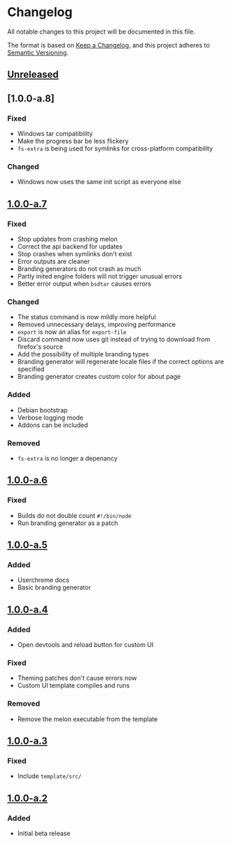 # Changelog

All notable changes to this project will be documented in this file.

The format is based on [Keep a Changelog](https://keepachangelog.com/en/1.0.0/),
and this project adheres to [Semantic Versioning](https://semver.org/spec/v2.0.0.html).

## [Unreleased]

## [1.0.0-a.8]

### Fixed

- Windows tar compatibility
- Make the progress bar be less flickery
- `fs-extra` is being used for symlinks for cross-platform compatibility

### Changed

- Windows now uses the same init script as everyone else

## [1.0.0-a.7]

### Fixed

- Stop updates from crashing melon
- Correct the api backend for updates
- Stop crashes when symlinks don't exist
- Error outputs are cleaner
- Branding generators do not crash as much
- Partly inited engine folders will not trigger unusual errors
- Better error output when `bsdtar` causes errors

### Changed

- The status command is now mildly more helpful
- Removed unnecessary delays, improving performance
- `export` is now an alias for `export-file`
- Discard command now uses git instead of trying to download from firefox's source
- Add the possibility of multiple branding types
- Branding generator will regenerate locale files if the correct options are specified
- Branding generator creates custom color for about page

### Added

- Debian bootstrap
- Verbose logging mode
- Addons can be included

### Removed

- `fs-extra` is no longer a depenancy

## [1.0.0-a.6]

### Fixed

- Builds do not double count `#!/bin/node`
- Run branding generator as a patch

## [1.0.0-a.5]

### Added

- Userchrome docs
- Basic branding generator

## [1.0.0-a.4]

### Added

- Open devtools and reload button for custom UI

### Fixed

- Theming patches don't cause errors now
- Custom UI template compiles and runs

### Removed

- Remove the melon executable from the template

## [1.0.0-a.3]

### Fixed

- Include `template/src/`

## [1.0.0-a.2]

### Added

- Initial beta release

[unreleased]: https://github.com/dothq/melon/compare/v1.0.0-a.7...HEAD
[1.0.0-a.7]: https://github.com/dothq/melon/compare/v1.0.0-a.6...v1.0.0-a.7
[1.0.0-a.6]: https://github.com/dothq/melon/compare/v1.0.0-a.5...v1.0.0-a.6
[1.0.0-a.5]: https://github.com/dothq/melon/compare/v1.0.0-a.4...v1.0.0-a.5
[1.0.0-a.4]: https://github.com/dothq/melon/compare/v1.0.0-a.3...v1.0.0-a.4
[1.0.0-a.3]: https://github.com/dothq/melon/compare/v1.0.0-a.2...v1.0.0-a.3
[1.0.0-a.2]: https://github.com/dothq/melon/compare/v1.0.0-a.1...v1.0.0-a.2
